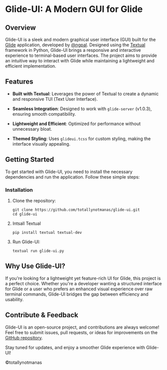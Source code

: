 # Glide-UI: A Modern GUI for Glide

## Overview

Glide-UI is a sleek and modern graphical user interface (GUI) built for the [Glide](https://github.com/ngpal/glide) application, developed by [@ngpal](github.com/ngpal). Designed using the [Textual](https://github.com/Textualize/textual) framework in Python, Glide-UI brings a responsive and interactive experience to terminal-based user interfaces. The project aims to provide an intuitive way to interact with Glide while maintaining a lightweight and efficient implementation.

## Features

- **Built with Textual**: Leverages the power of Textual to create a dynamic and responsive TUI (Text User Interface).
    
- **Seamless Integration**: Designed to work with `glide-server` (v1.0.3), ensuring smooth compatibility.
    
- **Lightweight and Efficient**: Optimized for performance without unnecessary bloat.
    
- **Themed Styling**: Uses `glideui.tcss` for custom styling, making the interface visually appealing.
    

## Getting Started

To get started with Glide-UI, you need to install the necessary dependencies and run the application. Follow these simple steps:

### Installation

1. Clone the repository:
    
    ```
    git clone https://github.com/totallynotmanas/glide-ui.git
    cd glide-ui
    ```

2. Intsall Textual
    ```
    pip install textual textual-dev
    ```
4. Run Glide-UI:
    
    ```
    textual run glide-ui.py
    ```
    

## Why Use Glide-UI?

If you're looking for a lightweight yet feature-rich UI for Glide, this project is a perfect choice. Whether you're a developer wanting a structured interface for Glide or a user who prefers an enhanced visual experience over raw terminal commands, Glide-UI bridges the gap between efficiency and usability.

## Contribute & Feedback

Glide-UI is an open-source project, and contributions are always welcome! Feel free to submit issues, pull requests, or ideas for improvements on the [GitHub repository](https://github.com/totallynotmanas/glide-ui).

Stay tuned for updates, and enjoy a smoother Glide experience with Glide-UI!

©totallynotmanas
